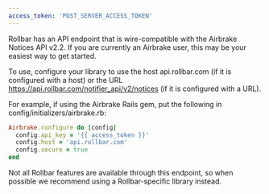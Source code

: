 ```yaml
---
access_token: 'POST_SERVER_ACCESS_TOKEN'
---
```

Rollbar has an API endpoint that is wire-compatible with the Airbrake Notices API v2.2. 
If you are currently an Airbrake user, this may be your easiest way to get started.

To use, configure your library to use the host api.rollbar.com (if it is configured with a host) or the URL
https://api.rollbar.com/notifier_api/v2/notices (if it is configured with a URL).

For example, if using the Airbrake Rails gem, put the following in config/initializers/airbrake.rb:

```ruby
Airbrake.configure do |config|
  config.api_key = '{{ access_token }}'
  config.host = 'api.rollbar.com'
  config.secure = true
end
```

Not all Rollbar features are available through this endpoint, so when possible we recommend using a Rollbar-specific library instead.
